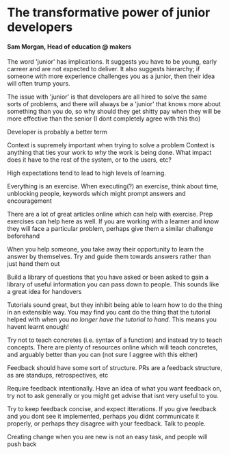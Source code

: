 # The transformative power of junior developers
#### Sam Morgan, Head of education @ makers

The word 'junior' has implications. It suggests you have to be young, early carreer and are not expected to deliver. It also suggests hierarchy; if someone with more experience challenges you as a junior, then their idea will often trump yours.

The issue with 'junior' is that developers are all hired to solve the same sorts of problems, and there will always be a 'junior' that knows more about something than you do, so why should they get shitty pay when they will be more effective than the senior (I dont completely agree with this tho)

Developer is probably a better term

Context is supremely important when trying to solve a problem
Context is anything that ties your work to _why_ the work is being done. What impact does it have to the rest of the system, or to the users, etc?

High expectations tend to lead to high levels of learning.

Everything is an exercise. When executing(?) an exercise, think about time, unblocking people, keywords which might prompt answers and encouragement

There are a lot of great articles online which can help with exercise. Prep exercises can help here as well. If you are working with a learner and know they will face a particular problem, perhaps give them a similar challenge beforehand

When you help someone, you take away their opportunity to learn the answer by themselves. Try and guide them towards answers rather than just hand them out

Build a library of questions that you have asked or been asked to gain a library of useful information you can pass down to people. This sounds like a great idea for handovers

Tutorials sound great, but they inhibit being able to learn how to do the thing in an extensible way. You may find you cant do the thing that the tutorial helped with when you _no longer have the tutorial to hand_. This means you havent learnt enough!

Try not to teach concretes (i.e. syntax of a function) and instead try to teach concepts. There are plenty of resources online which will teach concretes, and arguably better than you can (not sure I aggree with this either)

Feedback should have some sort of structure. PRs are a feedback structure, as are standups, retrospectives, etc

Require feedback intentionally. Have an idea of what you want feedback on, try not to ask generally or you might get advise that isnt very useful to you.

Try to keep feedback concise, and expect itterations. If you give feedback and you dont see it implemented, perhaps you didnt communicate it properly, or perhaps they disagree with your feedback. Talk to people.

Creating change when you are new is not an easy task, and people will push back
